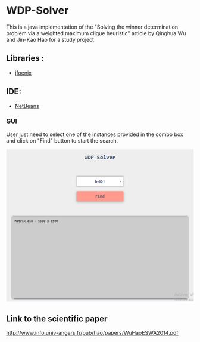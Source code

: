 # WDP-Solver

This is a java implementation of the "Solving the winner determination problem via a weighted maximum clique heuristic" article by Qinghua Wu and Jin-Kao Hao for a study project

## Libraries :

* [jfoenix](http://jfoenix.com/)

## IDE: 

* [NetBeans](https://netbeans.org/)

### GUI

User just need to select one of the instances provided in the combo box and click on "Find" button to start the search.

![](ui/interface.png)


## Link to the scientific paper 

http://www.info.univ-angers.fr/pub/hao/papers/WuHaoESWA2014.pdf
